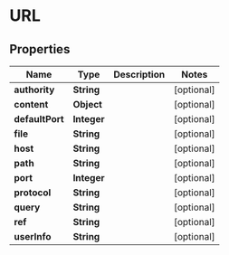 
# URL

## Properties
Name | Type | Description | Notes
------------ | ------------- | ------------- | -------------
**authority** | **String** |  |  [optional]
**content** | **Object** |  |  [optional]
**defaultPort** | **Integer** |  |  [optional]
**file** | **String** |  |  [optional]
**host** | **String** |  |  [optional]
**path** | **String** |  |  [optional]
**port** | **Integer** |  |  [optional]
**protocol** | **String** |  |  [optional]
**query** | **String** |  |  [optional]
**ref** | **String** |  |  [optional]
**userInfo** | **String** |  |  [optional]
